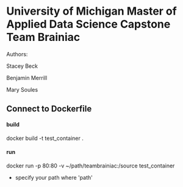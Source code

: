 # University of Michigan Master of Applied Data Science Capstone Team Brainiac

Authors:

Stacey Beck 

Benjamin Merrill

Mary Soules


## Connect to Dockerfile 
#### build 
docker build -t test_container .

#### run
docker run -p 80:80 -v ~/path/teambrainiac:/source test_container

* specify your path where 'path'
